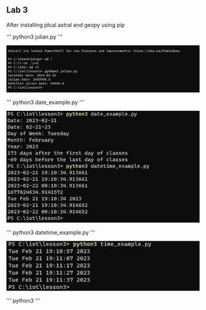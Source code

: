 ## Lab 3

After installing jdcal astral and geopy using pip

'''
python3 julian.py
'''

![1](https://github.com/jgoceljak/CPE-322-A/blob/2a20cf888276b6bb0b184349499d241067a002eb/Lab%203/julian.png)

'''
python3 date_example.py
'''

![2](https://github.com/jgoceljak/CPE-322-A/blob/2a20cf888276b6bb0b184349499d241067a002eb/Lab%203/datetime.png)

'''
python3 datetime_example.py
'''

![3](https://github.com/jgoceljak/CPE-322-A/blob/0cf07278e84a8318290ab857a3829da11fce6e1c/Lab%203/time%20example.png)

'''
python3
'''



